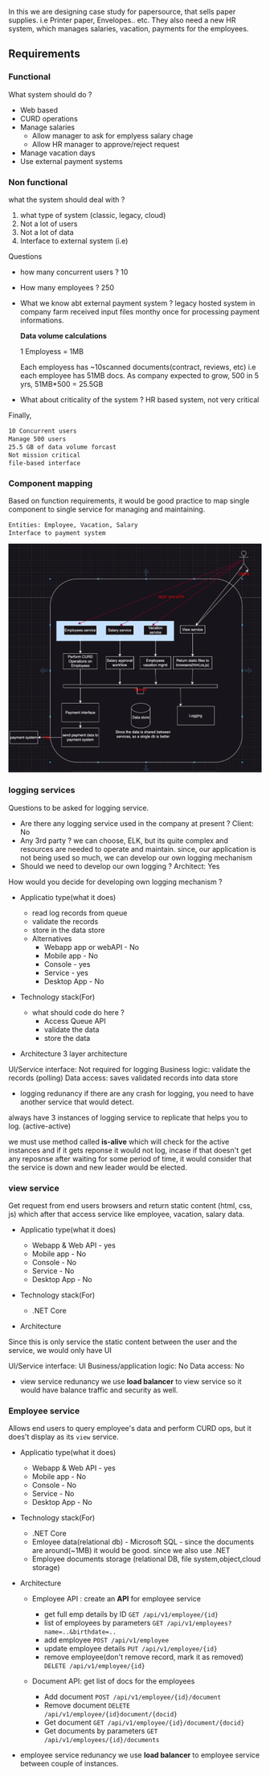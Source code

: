 In this we are designing case study for papersource, that sells paper supplies. i.e Printer paper, Envelopes.. etc. They also need a new HR system, which manages salaries, vacation, payments for the employees. 

## Requirements

### Functional 

What system should do ?

- Web based
- CURD operations
- Manage salaries
  - Allow manager to ask for emplyess salary chage
  - Allow HR manager to approve/reject request
- Manage vacation days
- Use external payment systems

### Non functional

what the system should deal with ?

1. what type of system (classic, legacy, cloud)
2. Not a lot of users
3. Not a lot of data
4. Interface to external system (i.e)

Questions
- how many concurrent users ? 
  10

- How many employees ?
  250

- What we know abt external payment system ?
    legacy hosted system in company farm received input files monthy once for processing payment informations.

    **Data volume calculations**

    1 Employess = 1MB 
    
    Each employess has ~10scanned documents(contract, reviews, etc) i.e each employee has 51MB docs.
    As company expected to grow, 500 in 5 yrs, 51MB*500 = 25.5GB

- What about criticality of the system ?
    HR based system, not very critical

Finally, 

```
10 Concurrent users
Manage 500 users
25.5 GB of data volume forcast
Not mission critical 
file-based interface
```

### Component mapping

Based on function requirements, it would be good practice to map single component to single service for managing and maintaining. 

```
Entities: Employee, Vacation, Salary
Interface to payment system
```

![papersource_functional_nonfunctional](papersource_func_nonfunc_req.png)

### logging services

Questions to be asked for logging service.
  - Are there any logging service used in the company at present ? Client: No
  - Any 3rd party ? we can choose, ELK, but its quite complex and resources are needed to operate and maintain.
    since, our application is not being used so much, we can develop our own logging mechanism
  - Should we need to develop our own logging  ?  Architect: Yes

How would you decide for developing own logging mechanism ?

- Applicatio type(what it does)
    - read log records from queue
    - validate the records
    - store in the data store
  - Alternatives
    - Webapp app or webAPI - No
    - Mobile app - No
    - Console - yes
    - Service - yes
    - Desktop App - No
  
- Technology stack(For)
  - what should code do here ?
    - Access Queue API
    - validate the data
    - store the data

- Architecture
3 layer architecture

UI/Service interface: Not required for logging
Business logic: validate the records (polling)
Data access: saves validated records into data store

- logging redunancy 
if there are any crash for logging, you need to have another service that would detect. 

always have 3 instances of logging service to replicate that helps you to log. (active-active)

we must use method called **is-alive** which will check for the active instances and if it gets reponse it would not log, incase if that doesn't get any reposnse after waiting for some period of time, it would consider that the service is down and new leader would be elected. 


### view service

Get request from end users browsers and return static content (html, css, js) which after that access service like employee, vacation, salary data.

- Applicatio type(what it does)
  - Webapp & Web API - yes
  - Mobile app - No
  - Console - No
  - Service - No
  - Desktop App - No

- Technology stack(For)
  - .NET Core 

- Architecture 

Since this is only service the static content between the user and the service, we would only have UI

UI/Service interface: UI 
Business/application logic: No 
Data access: No

- view service redunancy
we use **load balancer** to view service so it would have balance traffic and security as well.

### Employee service

Allows end users to query employee's data and perform CURD ops, but it does't display as its `view` service.

- Applicatio type(what it does)
  - Webapp & Web API - yes
  - Mobile app - No
  - Console - No
  - Service - No
  - Desktop App - No

- Technology stack(For)
  - .NET Core 
  - Emloyee data(relational db) - Microsoft SQL - since the documents are around(~1MB) it would be good. since we also use .NET
  - Employee documents storage (relational DB, file system,object,cloud storage)
  
- Architecture
  - Employee API : create an **API** for employee service
    - get full emp details by ID `GET /api/v1/employee/{id}`
    - list of employees by parameters `GET /api/v1/employees?name=..&birthdate=..`
    - add employee `POST /api/v1/employee`
    - update employee details `PUT /api/v1/employee/{id}`
    - remove employee(don't remove record, mark it as removed) `DELETE /api/v1/employee/{id}`

  - Document API: get list of docs for the employees
    - Add document `POST /api/v1/employee/{id}/document`
    - Remove document `DELETE /api/v1/employee/{id}document/{docid}`
    - Get document `GET /api/v1/employee/{id}/document/{docid}`
    - Get documents by parameters `GET /api/v1/employees/{id}/documents`


- employee service redunancy
we use **load balancer** to employee service between couple of instances.








